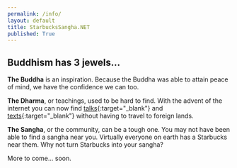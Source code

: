 ```yaml
---
permalink: /info/
layout: default
title: StarbucksSangha.NET
published: True
---
```

## Buddhism has 3 jewels...

<b>The Buddha</b> is an inspiration. Because the Buddha was able to attain peace of mind, we have the confidence we can too.

<b>The Dharma</b>, or teachings, used to be hard to find. With the advent of the internet you can now find [talks](https://www.dhammatalks.org/mp3_collections_index.html){:target="_blank"} and [texts](https://www.dhammatalks.org/suttas/index.html){:target="_blank"} without having to travel to foreign lands.

<b>The Sangha</b>, or the community, can be a tough one. You may not have been able to find a sangha near you. Virtually everyone on earth has a Starbucks near them. Why not turn Starbucks into your sangha?

More to come... soon.
